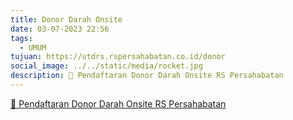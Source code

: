 ```yaml
---
title: Donor Darah Onsite
date: 03-07-2023 22:56
tags:
  - UMUM
tujuan: https://utdrs.rspersahabatan.co.id/donor
social_image: ../../static/media/rocket.jpg
description: 🔗 Pendaftaran Donor Darah Onsite RS Persahabatan
---
```

[🔗 Pendaftaran Donor Darah Onsite RS Persahabatan](https://utdrs.rspersahabatan.co.id/donor)
